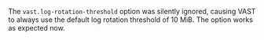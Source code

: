 The `vast.log-rotation-threshold` option was silently ignored, causing VAST to
always use the default log rotation threshold of 10 MiB. The option works as
expected now.
